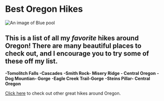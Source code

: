 # Best Oregon Hikes 

![An image of Blue pool](https://thatoregonlife.com/wp-content/uploads/2017/04/blue-pool-oregon.jpg)

## This is a list of all my **_favorite_** hikes around Oregon! There are many beautiful places to check out, and I encourage you to try some of these off my list. ##

**-Tomolitch Falls -Cascades**
**-Smith Rock- Misery Ridge - Central Oregon**
**-Dog Mountian- Gorge**
**-Eagle Creek Trail-Gorge**
**-Steins Pillar- Central Oregon**

[Click here](https://www.tripstodiscover.com/best-hikes-in-oregon/) to check out other great hikes around Oregon. 
